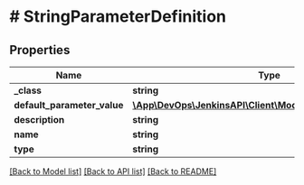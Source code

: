 # # StringParameterDefinition

## Properties

Name | Type | Description | Notes
------------ | ------------- | ------------- | -------------
**_class** | **string** |  | [optional]
**default_parameter_value** | [**\App\DevOps\JenkinsAPI\Client\Model\StringParameterValue**](StringParameterValue.md) |  | [optional]
**description** | **string** |  | [optional]
**name** | **string** |  | [optional]
**type** | **string** |  | [optional]

[[Back to Model list]](../../README.md#models) [[Back to API list]](../../README.md#endpoints) [[Back to README]](../../README.md)
